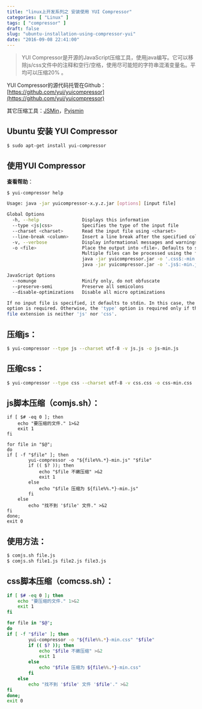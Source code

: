 ```yaml
---
title: "linux上开发系列之 安装使用 YUI Compressor"
categories: [ "Linux" ]
tags: [ "compressor" ]
draft: false
slug: "ubuntu-installation-using-compressor-yui"
date: "2016-09-08 22:41:00"
---
```


> YUI Compressor是开源的JavaScript压缩工具，使用java编写。它可以移除js/css文件中的注释和空行/空格，使用尽可能短的字符串混淆变量名。平均可以压缩20% 。



YUI Compressor的源代码托管在Github： [https://github.com/yui/yuicompressor](https://github.com/yui/yuicompressor)

其它压缩工具：[JSMin](https://github.com/douglascrockford/)，[Pyjsmin](https://pypi.python.org/pypi/jsmin)

## Ubuntu 安装 YUI Compressor

```bash
$ sudo apt-get install yui-compressor
```
## 使用YUI Compressor

**查看帮助**：

```bash
$ yui-compressor help

Usage: java -jar yuicompressor-x.y.z.jar [options] [input file]

Global Options
  -h, --help                Displays this information
  --type <js|css>           Specifies the type of the input file
  --charset <charset>       Read the input file using <charset>
  --line-break <column>     Insert a line break after the specified column number
  -v, --verbose             Display informational messages and warnings
  -o <file>                 Place the output into <file>. Defaults to stdout.
                            Multiple files can be processed using the following syntax:
                            java -jar yuicompressor.jar -o '.css$:-min.css' *.css
                            java -jar yuicompressor.jar -o '.js$:-min.js' *.js

JavaScript Options
  --nomunge                 Minify only, do not obfuscate
  --preserve-semi           Preserve all semicolons
  --disable-optimizations   Disable all micro optimizations

If no input file is specified, it defaults to stdin. In this case, the 'type'
option is required. Otherwise, the 'type' option is required only if the input
file extension is neither 'js' nor 'css'.
```

## 压缩js：

```bash
$ yui-compressor --type js --charset utf-8 -v js.js -o js-min.js
```

## 压缩css：

```bash
$ yui-compressor --type css --charset utf-8 -v css.css -o css-min.css
```

## js脚本压缩（comjs.sh）：

```
if [ $# -eq 0 ]; then
	echo "要压缩的文件." 1>&2
	exit 1
fi

for file in "$@";
do
if [ -f "$file" ]; then
		yui-compressor -o "${file%%.*}-min.js" "$file"
		if (( $? )); then
			echo "$file 不嫩压缩" >&2
			exit 1
		else
			echo "$file 压缩为 ${file%%.*}-min.js"
		fi
	else
		echo "找不到 '$file' 文件." >&2
fi
done;
exit 0
```

## 使用方法：

```bash
$ comjs.sh file.js
$ comjs.sh file1.js file2.js file3.js
```

## css脚本压缩（comcss.sh）：

```bash
if [ $# -eq 0 ]; then
	echo "要压缩的文件." 1>&2
	exit 1
fi

for file in "$@";
do
if [ -f "$file" ]; then
		yui-compressor -o "${file%%.*}-min.css" "$file"
		if (( $? )); then
			echo "$file 不嫩压缩" >&2
			exit 1
		else
			echo "$file 压缩为 ${file%%.*}-min.css"
		fi
	else
		echo "找不到 '$file' 文件 '$file'." >&2
fi
done;
exit 0
```

